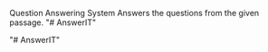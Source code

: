 Question Answering System
Answers the questions from the given passage.
"# AnswerIT" 

"# AnswerIT" 
